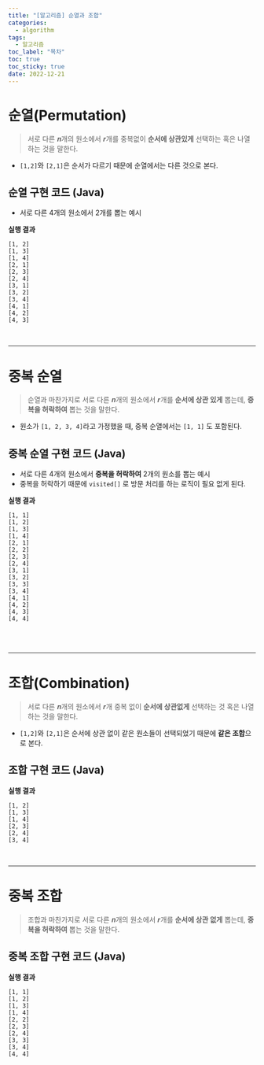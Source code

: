 ```yaml
---
title: "[알고리즘] 순열과 조합"
categories:
  - algorithm
tags:
  - 알고리즘
toc_label: "목차"
toc: true
toc_sticky: true
date: 2022-12-21
---
```


# 순열(Permutation)

> 서로 다른 𝒏개의 원소에서 𝒓개를 중복없이 **순서에 상관있게** 선택하는 혹은 나열하는 것을 말한다.

- `[1,2]`와 `[2,1]`은 순서가 다르기 때문에 순열에서는 다른 것으로 본다.

## 순열 구현 코드 (Java)

- 서로 다른 4개의 원소에서 2개를 뽑는 예시

<script src="https://gist.github.com/1eejisoo/32fe5b97abda1ea9ab4bb0576a0fad27.js"></script>

**실행 결과**

```
[1, 2]
[1, 3]
[1, 4]
[2, 1]
[2, 3]
[2, 4]
[3, 1]
[3, 2]
[3, 4]
[4, 1]
[4, 2]
[4, 3]
```

<br>

---

# 중복 순열

> 순열과 마찬가지로 서로 다른 𝒏개의 원소에서 𝒓개를 **순서에 상관 있게** 뽑는데, **중복을 허락하여** 뽑는 것을 말한다.

- 원소가 `[1, 2, 3, 4]`라고 가정했을 때, 중복 순열에서는  `[1, 1]` 도 포함된다.

## 중복 순열 구현 코드 (Java)

- 서로 다른 4개의 원소에서 **중복을 허락하여** 2개의 원소를 뽑는 예시 
- 중복을 허락하기 때문에 `visited[]` 로 방문 처리를 하는 로직이 필요 없게 된다.

<script src="https://gist.github.com/1eejisoo/e52f45c46d0386d2968326f6bbb833d7.js"></script>

**실행 결과**

```
[1, 1]
[1, 2]
[1, 3]
[1, 4]
[2, 1]
[2, 2]
[2, 3]
[2, 4]
[3, 1]
[3, 2]
[3, 3]
[3, 4]
[4, 1]
[4, 2]
[4, 3]
[4, 4]
```

<br>

<br>

---

# 조합(Combination)

> 서로 다른 𝒏개의 원소에서 𝒓개 중복 없이 **순서에 상관없게** 선택하는 것 혹은 나열하는 것을 말한다.

- `[1,2]`와 `[2,1]`은 순서에 상관 없이 같은 원소들이 선택되었기 때문에 **같은 조합**으로 본다.

## 조합 구현 코드 (Java)

<script src="https://gist.github.com/1eejisoo/a49eecc5cd1f826f0c769ce4997bf424.js"></script>

**실행 결과**

```
[1, 2]
[1, 3]
[1, 4]
[2, 3]
[2, 4]
[3, 4]
```

<br>

---

# 중복 조합

> 조합과 마찬가지로 서로 다른 𝒏개의 원소에서 𝒓개를 **순서에 상관 없게** 뽑는데, **중복을 허락하여** 뽑는 것을 말한다.

## 중복 조합 구현 코드 (Java)

<script src="https://gist.github.com/1eejisoo/ac9e71ad25ad1eea8547515e79bb26e3.js"></script>

**실행 결과**

```
[1, 1]
[1, 2]
[1, 3]
[1, 4]
[2, 2]
[2, 3]
[2, 4]
[3, 3]
[3, 4]
[4, 4]
```

